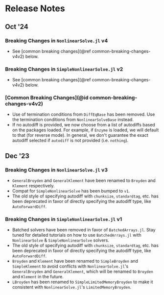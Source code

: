 # Release Notes

## Oct '24

### Breaking Changes in `NonlinearSolve.jl` v4

  - See [common breaking changes](@ref common-breaking-changes-v4v2) below.

### Breaking Changes in `SimpleNonlinearSolve.jl` v2

  - See [common breaking changes](@ref common-breaking-changes-v4v2) below.

### [Common Breaking Changes](@id common-breaking-changes-v4v2)

  - Use of termination conditions from `DiffEqBase` has been removed. Use the termination
    conditions from `NonlinearSolveBase` instead.
  - If no autodiff is provided, we now choose from a list of autodiffs based on the packages
    loaded. For example, if `Enzyme` is loaded, we will default to that (for reverse mode).
    In general, we don't guarantee the exact autodiff selected if `autodiff` is not provided
    (i.e. `nothing`).

## Dec '23

### Breaking Changes in `NonlinearSolve.jl` v3

  - `GeneralBroyden` and `GeneralKlement` have been renamed to `Broyden` and `Klement`
    respectively.
  - Compat for `SimpleNonlinearSolve` has been bumped to `v1`.
  - The old style of specifying autodiff with `chunksize`, `standardtag`, etc. has been
    deprecated in favor of directly specifying the autodiff type, like `AutoForwardDiff`.

### Breaking Changes in `SimpleNonlinearSolve.jl` v1

  - Batched solvers have been removed in favor of `BatchedArrays.jl`. Stay tuned for detailed
    tutorials on how to use `BatchedArrays.jl` with `NonlinearSolve` & `SimpleNonlinearSolve`
    solvers.
  - The old style of specifying autodiff with `chunksize`, `standardtag`, etc. has been
    deprecated in favor of directly specifying the autodiff type, like `AutoForwardDiff`.
  - `Broyden` and `Klement` have been renamed to `SimpleBroyden` and `SimpleKlement` to
    avoid conflicts with `NonlinearSolve.jl`'s `GeneralBroyden` and `GeneralKlement`, which
    will be renamed to `Broyden` and `Klement` in the future.
  - `LBroyden` has been renamed to `SimpleLimitedMemoryBroyden` to make it consistent with
    `NonlinearSolve.jl`'s `LimitedMemoryBroyden`.
